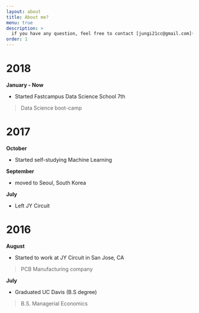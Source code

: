 ```yaml
---
layout: about
title: About me?
menu: true
description: >
  if you have any question, feel free to contact [jungi21cc@gmail.com](mailto:jungi21cc@gmail.com)
order: 1
---
```


# 2018

**January - Now**

- Started Fastcampus Data Science School 7th
>Data Science boot-camp

# 2017

**October**

- Started self-studying Machine Learning

**September**

- moved to Seoul, South Korea

**July**

- Left JY Circuit


# 2016

**August**

- Started to work at JY Circuit in San Jose, CA
>PCB Manufacturing company

**July**

- Graduated UC Davis (B.S degree)
>B.S. Managerial Economics

